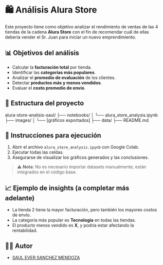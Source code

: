 # 🛍️ Análisis Alura Store

Este proyecto tiene como objetivo analizar el rendimiento de ventas de las 4 tiendas de la cadena **Alura Store** con el fin de recomendar cuál de ellas debería vender el Sr. Juan para iniciar un nuevo emprendimiento.

## 📊 Objetivos del análisis

- Calcular la **facturación total** por tienda.
- Identificar las **categorías más populares**.
- Analizar el **promedio de evaluación** de los clientes.
- Detectar **productos más y menos vendidos**.
- Evaluar el **costo promedio de envío**.

## 📁 Estructura del proyecto

alura-store-analisis-saul/
├── notebooks/
│ └── alura_store_analysis.ipynb
├── images/
│ └── [gráficos exportados]
├── data/
├── README.md



## 🧪 Instrucciones para ejecución

1. Abrir el archivo `alura_store_analysis.ipynb` con Google Colab.
2. Ejecutar todas las celdas.
3. Asegurarse de visualizar los gráficos generados y las conclusiones.

> ⚠️ **Nota**: No es necesario importar datasets manualmente; están integrados en el código base.

## 📈 Ejemplo de insights (a completar más adelante)

- La tienda 2 tiene la mayor facturación, pero también los mayores costos de envío.
- La categoría más popular es **Tecnología** en todas las tiendas.
- El producto menos vendido es **X**, y podría estar afectando la rentabilidad.

## 👨‍💻 Autor

- [SAUL EVER SANCHEZ MENDOZA](https://github.com/SauLucky)
